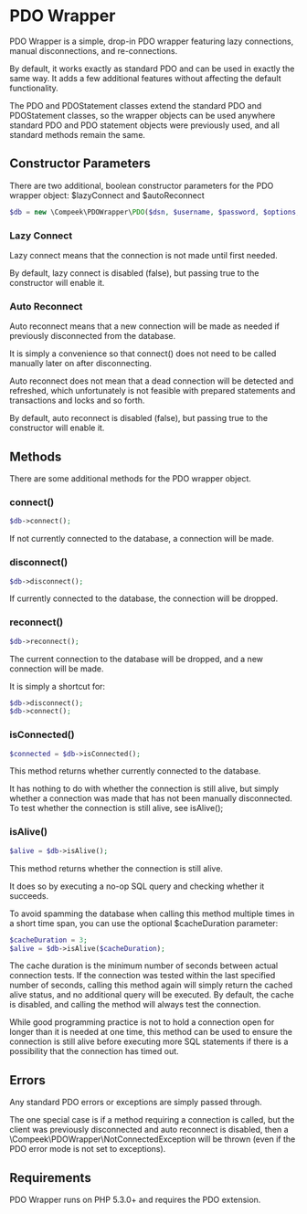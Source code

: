 PDO Wrapper
===========

PDO Wrapper is a simple, drop-in PDO wrapper featuring lazy connections, manual disconnections, and re-connections.

By default, it works exactly as standard PDO and can be used in exactly the same way. It adds a few additional features
without affecting the default functionality.

The PDO and PDOStatement classes extend the standard PDO and PDOStatement classes, so the wrapper objects can be used
anywhere standard PDO and PDO statement objects were previously used, and all standard methods remain the same.

## Constructor Parameters

There are two additional, boolean constructor parameters for the PDO wrapper object: $lazyConnect and $autoReconnect

```php
$db = new \Compeek\PDOWrapper\PDO($dsn, $username, $password, $options, $lazyConnect, $autoReconnect);
```

### Lazy Connect

Lazy connect means that the connection is not made until first needed.

By default, lazy connect is disabled (false), but passing true to the constructor will enable it.

### Auto Reconnect

Auto reconnect means that a new connection will be made as needed if previously disconnected from the database.

It is simply a convenience so that connect() does not need to be called manually later on after disconnecting.

Auto reconnect does not mean that a dead connection will be detected and refreshed, which unfortunately is not feasible
with prepared statements and transactions and locks and so forth.

By default, auto reconnect is disabled (false), but passing true to the constructor will enable it.

## Methods

There are some additional methods for the PDO wrapper object.

### connect()

```php
$db->connect();
```

If not currently connected to the database, a connection will be made.

### disconnect()

```php
$db->disconnect();
```

If currently connected to the database, the connection will be dropped.

### reconnect()

```php
$db->reconnect();
```

The current connection to the database will be dropped, and a new connection will be made.

It is simply a shortcut for:

```php
$db->disconnect();
$db->connect();
```

### isConnected()

```php
$connected = $db->isConnected();
```

This method returns whether currently connected to the database.

It has nothing to do with whether the connection is still alive, but simply whether a connection was made that has not
been manually disconnected. To test whether the connection is still alive, see isAlive();

### isAlive()

```php
$alive = $db->isAlive();
```

This method returns whether the connection is still alive.

It does so by executing a no-op SQL query and checking whether it succeeds.

To avoid spamming the database when calling this method multiple times in a short time span, you can use the optional
$cacheDuration parameter:
 
```php
$cacheDuration = 3;
$alive = $db->isAlive($cacheDuration);
```
 
The cache duration is the minimum number of seconds between actual connection tests. If the connection was tested within
the last specified number of seconds, calling this method again will simply return the cached alive status, and no
additional query will be executed. By default, the cache is disabled, and calling the method will always test the
connection.

While good programming practice is not to hold a connection open for longer than it is needed at one time, this method
can be used to ensure the connection is still alive before executing more SQL statements if there is a possibility that
the connection has timed out.

## Errors

Any standard PDO errors or exceptions are simply passed through.

The one special case is if a method requiring a connection is called, but the client was previously disconnected and
auto reconnect is disabled, then a \Compeek\PDOWrapper\NotConnectedException will be thrown (even if the PDO error mode
is not set to exceptions).

## Requirements

PDO Wrapper runs on PHP 5.3.0+ and requires the PDO extension.
